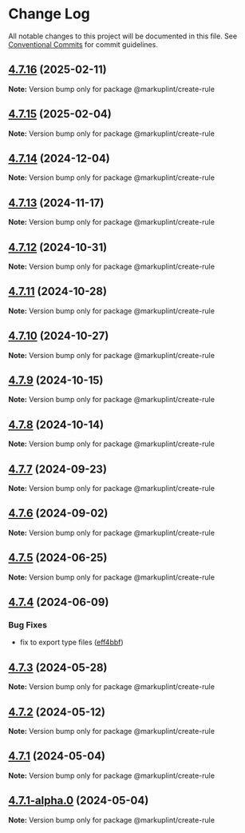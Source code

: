 # Change Log

All notable changes to this project will be documented in this file.
See [Conventional Commits](https://conventionalcommits.org) for commit guidelines.

## [4.7.16](https://github.com/markuplint/markuplint/compare/@markuplint/create-rule@4.7.15...@markuplint/create-rule@4.7.16) (2025-02-11)

**Note:** Version bump only for package @markuplint/create-rule

## [4.7.15](https://github.com/markuplint/markuplint/compare/@markuplint/create-rule@4.7.14...@markuplint/create-rule@4.7.15) (2025-02-04)

**Note:** Version bump only for package @markuplint/create-rule

## [4.7.14](https://github.com/markuplint/markuplint/compare/@markuplint/create-rule@4.7.13...@markuplint/create-rule@4.7.14) (2024-12-04)

**Note:** Version bump only for package @markuplint/create-rule

## [4.7.13](https://github.com/markuplint/markuplint/compare/@markuplint/create-rule@4.7.12...@markuplint/create-rule@4.7.13) (2024-11-17)

**Note:** Version bump only for package @markuplint/create-rule

## [4.7.12](https://github.com/markuplint/markuplint/compare/@markuplint/create-rule@4.7.11...@markuplint/create-rule@4.7.12) (2024-10-31)

**Note:** Version bump only for package @markuplint/create-rule

## [4.7.11](https://github.com/markuplint/markuplint/compare/@markuplint/create-rule@4.7.10...@markuplint/create-rule@4.7.11) (2024-10-28)

**Note:** Version bump only for package @markuplint/create-rule

## [4.7.10](https://github.com/markuplint/markuplint/compare/@markuplint/create-rule@4.7.9...@markuplint/create-rule@4.7.10) (2024-10-27)

**Note:** Version bump only for package @markuplint/create-rule

## [4.7.9](https://github.com/markuplint/markuplint/compare/@markuplint/create-rule@4.7.8...@markuplint/create-rule@4.7.9) (2024-10-15)

**Note:** Version bump only for package @markuplint/create-rule

## [4.7.8](https://github.com/markuplint/markuplint/compare/@markuplint/create-rule@4.7.7...@markuplint/create-rule@4.7.8) (2024-10-14)

**Note:** Version bump only for package @markuplint/create-rule

## [4.7.7](https://github.com/markuplint/markuplint/compare/@markuplint/create-rule@4.7.6...@markuplint/create-rule@4.7.7) (2024-09-23)

**Note:** Version bump only for package @markuplint/create-rule

## [4.7.6](https://github.com/markuplint/markuplint/compare/@markuplint/create-rule@4.7.5...@markuplint/create-rule@4.7.6) (2024-09-02)

**Note:** Version bump only for package @markuplint/create-rule

## [4.7.5](https://github.com/markuplint/markuplint/compare/@markuplint/create-rule@4.7.4...@markuplint/create-rule@4.7.5) (2024-06-25)

**Note:** Version bump only for package @markuplint/create-rule

## [4.7.4](https://github.com/markuplint/markuplint/compare/@markuplint/create-rule@4.7.3...@markuplint/create-rule@4.7.4) (2024-06-09)

### Bug Fixes

- fix to export type files ([eff4bbf](https://github.com/markuplint/markuplint/commit/eff4bbfd127574809dc5e15d7cafe87699758ee0))

## [4.7.3](https://github.com/markuplint/markuplint/compare/@markuplint/create-rule@4.7.2...@markuplint/create-rule@4.7.3) (2024-05-28)

**Note:** Version bump only for package @markuplint/create-rule

## [4.7.2](https://github.com/markuplint/markuplint/compare/@markuplint/create-rule@4.7.1...@markuplint/create-rule@4.7.2) (2024-05-12)

**Note:** Version bump only for package @markuplint/create-rule

## [4.7.1](https://github.com/markuplint/markuplint/compare/@markuplint/create-rule@4.7.1-alpha.0...@markuplint/create-rule@4.7.1) (2024-05-04)

**Note:** Version bump only for package @markuplint/create-rule

## [4.7.1-alpha.0](https://github.com/markuplint/markuplint/compare/@markuplint/create-rule@4.7.0...@markuplint/create-rule@4.7.1-alpha.0) (2024-05-04)

**Note:** Version bump only for package @markuplint/create-rule

